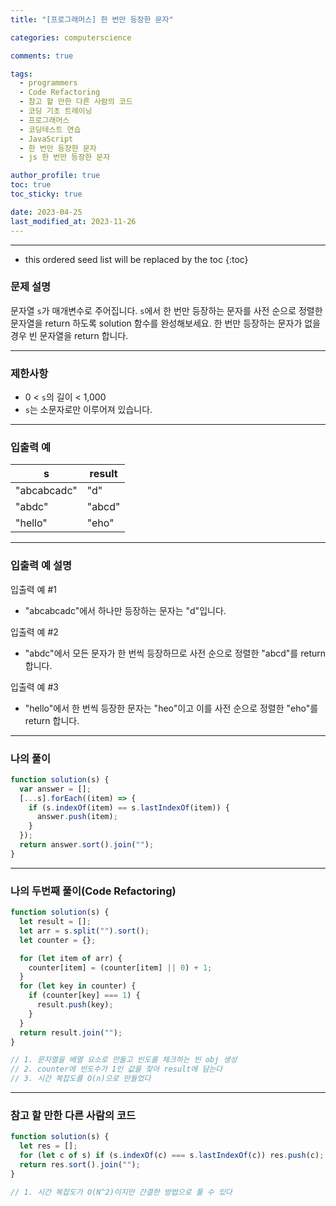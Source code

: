 ```yaml
---
title: "[프로그래머스] 한 번만 등장한 문자"

categories: computerscience

comments: true

tags:
  - programmers
  - Code Refactoring
  - 참고 할 만한 다른 사람의 코드
  - 코딩 기초 트레이닝
  - 프로그래머스
  - 코딩테스트 연습
  - JavaScript
  - 한 번만 등장한 문자
  - js 한 번만 등장한 문자

author_profile: true
toc: true
toc_sticky: true

date: 2023-04-25
last_modified_at: 2023-11-26
---
```


---

<!-- prettier-ignore -->
* this ordered seed list will be replaced by the toc 
{:toc}

### 문제 설명

문자열 `s`가 매개변수로 주어집니다. `s`에서 한 번만 등장하는 문자를 사전 순으로 정렬한 문자열을 return 하도록 solution 함수를 완성해보세요. 한 번만 등장하는 문자가 없을 경우 빈 문자열을 return 합니다.

---

### 제한사항

- 0 < `s`의 길이 < 1,000
- `s`는 소문자로만 이루어져 있습니다.

---

### 입출력 예

| s           | result |
| ----------- | ------ |
| "abcabcadc" | "d"    |
| "abdc"      | "abcd" |
| "hello"     | "eho"  |

---

### **입출력 예 설명**

입출력 예 #1

- "abcabcadc"에서 하나만 등장하는 문자는 "d"입니다.

입출력 예 #2

- "abdc"에서 모든 문자가 한 번씩 등장하므로 사전 순으로 정렬한 "abcd"를 return 합니다.

입출력 예 #3

- "hello"에서 한 번씩 등장한 문자는 "heo"이고 이를 사전 순으로 정렬한 "eho"를 return 합니다.

---

### 나의 풀이

```jsx
function solution(s) {
  var answer = [];
  [...s].forEach((item) => {
    if (s.indexOf(item) == s.lastIndexOf(item)) {
      answer.push(item);
    }
  });
  return answer.sort().join("");
}
```

---

### 나의 두번째 풀이(Code Refactoring)

```jsx
function solution(s) {
  let result = [];
  let arr = s.split("").sort();
  let counter = {};

  for (let item of arr) {
    counter[item] = (counter[item] || 0) + 1;
  }
  for (let key in counter) {
    if (counter[key] === 1) {
      result.push(key);
    }
  }
  return result.join("");
}

// 1. 문자열을 배열 요소로 만들고 빈도를 체크하는 빈 obj 생성
// 2. counter에 빈도수가 1인 값을 찾아 result에 담는다
// 3. 시간 복잡도를 O(n)으로 만들었다
```

---

### 참고 할 만한 다른 사람의 코드

```jsx
function solution(s) {
  let res = [];
  for (let c of s) if (s.indexOf(c) === s.lastIndexOf(c)) res.push(c);
  return res.sort().join("");
}

// 1. 시간 복잡도가 O(N^2)이지만 간결한 방법으로 풀 수 있다
```
